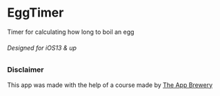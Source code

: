 # EggTimer
Timer for calculating how long to boil an egg
###### Designed for iOS13 & up

### Disclaimer
This app was made with the help of a course made by [The App Brewery](https://www.appbrewery.co)
